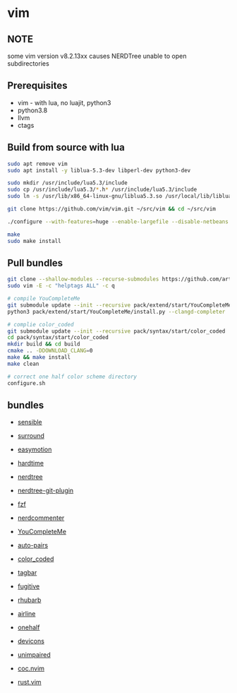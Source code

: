 # vim

## NOTE

some vim version v8.2.13xx causes NERDTree unable to open subdirectories

## Prerequisites

- vim - with lua, no luajit, python3
- python3.8
- llvm
- ctags

## Build from source with lua

```sh
sudo apt remove vim
sudo apt install -y liblua-5.3-dev libperl-dev python3-dev

sudo mkdir /usr/include/lua5.3/include
sudo cp /usr/include/lua5.3/*.h* /usr/include/lua5.3/include
sudo ln -s /usr/lib/x86_64-linux-gnu/liblua5.3.so /usr/local/lib/liblua.so

git clone https://github.com/vim/vim.git ~/src/vim && cd ~/src/vim

./configure --with-features=huge --enable-largefile --disable-netbeans --enable-python3interp --with-python3-config-dir=/usr/lib/python3.8/config-3.8m-x86_64-linux-gnu/ --enable-perlinterp --enable-luainterp --with-lua-prefix=/usr/include/lua5.3 --enable-fail-if-missing --enable-cscope --disable-gui

make
sudo make install
```

## Pull bundles

```sh
git clone --shallow-modules --recurse-submodules https://github.com/artor1os/vim ~/.vim
sudo vim -E -c "helptags ALL" -c q

# compile YouCompleteMe
git submodule update --init --recursive pack/extend/start/YouCompleteMe
python3 pack/extend/start/YouCompleteMe/install.py --clangd-completer

# complie color_coded
git submodule update --init --recursive pack/syntax/start/color_coded
cd pack/syntax/start/color_coded
mkdir build && cd build
cmake .. -DDOWNLOAD_CLANG=0
make && make install
make clean

# correct one half color scheme directory
configure.sh
```

## bundles

- [sensible](https://github.com/tpope/vim-sensible)

- [surround](https://github.com/tpope/vim-surround)

- [easymotion](https://github.com/easymotion/vim-easymotion)

- [hardtime](https://github.com/takac/vim-hardtime)

- [nerdtree](https://github.com/preservim/nerdtree)

- [nerdtree-git-plugin](https://github.com/Xuyuanp/nerdtree-git-plugin)

- [fzf](https://github.com/junegunn/fzf)

- [nerdcommenter](https://github.com/preservim/nerdcommenter)

- [YouCompleteMe](https://github.com/ycm-core/YouCompleteMe)

- [auto-pairs](https://github.com/jiangmiao/auto-pairs)

- [color_coded](https://github.com/jeaye/color_coded)

- [tagbar](https://github.com/majutsushi/tagbar)

- [fugitive](https://github.com/tpope/vim-fugitive)

- [rhubarb](https://github.com/tpope/vim-rhubarb)

- [airline](https://github.com/vim-airline/vim-airline)

- [onehalf](https://github.com/sonph/onehalf)

- [devicons](https://github.com/ryanoasis/vim-devicons)

- [unimpaired](https://github.com/tpope/vim-unimpaired)

- [coc.nvim](https://github.com/neoclide/coc.nvim)

- [rust.vim](https://github.com/rust-lang/rust.vim)
